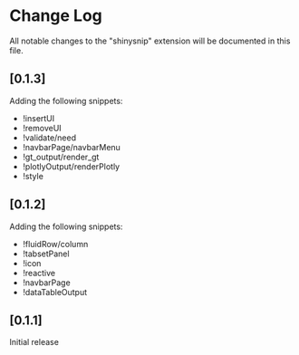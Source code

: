 # Change Log

All notable changes to the "shinysnip" extension will be documented in this file.



## [0.1.3]

Adding the following snippets: 

+ !insertUI
+ !removeUI
+ !validate/need
+ !navbarPage/navbarMenu
+ !gt_output/render_gt
+ !plotlyOutput/renderPlotly
+ !style




## [0.1.2]

Adding the following snippets: 

+ !fluidRow/column 
+ !tabsetPanel
+ !icon
+ !reactive
+ !navbarPage
+ !dataTableOutput

## [0.1.1]

Initial release
